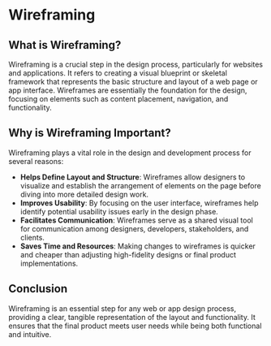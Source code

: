 # Wireframing

## What is Wireframing?

Wireframing is a crucial step in the design process, particularly for websites and applications. It refers to creating a visual blueprint or skeletal framework that represents the basic structure and layout of a web page or app interface. Wireframes are essentially the foundation for the design, focusing on elements such as content placement, navigation, and functionality.

## Why is Wireframing Important?

Wireframing plays a vital role in the design and development process for several reasons:

- **Helps Define Layout and Structure**: Wireframes allow designers to visualize and establish the arrangement of elements on the page before diving into more detailed design work.
- **Improves Usability**: By focusing on the user interface, wireframes help identify potential usability issues early in the design phase.
- **Facilitates Communication**: Wireframes serve as a shared visual tool for communication among designers, developers, stakeholders, and clients.
- **Saves Time and Resources**: Making changes to wireframes is quicker and cheaper than adjusting high-fidelity designs or final product implementations.

## Conclusion

Wireframing is an essential step for any web or app design process, providing a clear, tangible representation of the layout and functionality. It ensures that the final product meets user needs while being both functional and intuitive.

